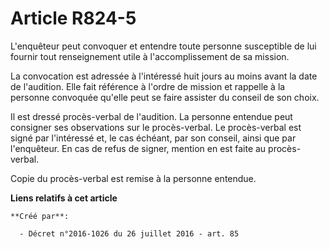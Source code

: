 # Article R824-5

L'enquêteur peut convoquer et entendre toute personne susceptible de lui fournir tout renseignement utile à l'accomplissement
de sa mission. 

La convocation est adressée à l'intéressé huit jours au moins avant la date de l'audition. Elle fait référence à l'ordre de
mission et rappelle à la personne convoquée qu'elle peut se faire assister du conseil de son choix. 

Il est dressé procès-verbal de l'audition. La personne entendue peut consigner ses observations sur le procès-verbal. Le
procès-verbal est signé par l'intéressé et, le cas échéant, par son conseil, ainsi que par l'enquêteur. En cas de refus de
signer, mention en est faite au procès-verbal. 

Copie du procès-verbal est remise à la personne entendue.

**Liens relatifs à cet article**

	**Créé par**:

	  - Décret n°2016-1026 du 26 juillet 2016 - art. 85
